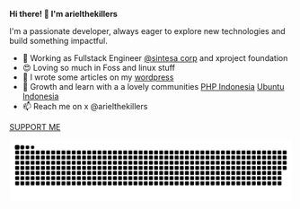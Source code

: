**Hi there! 👋 I'm arielthekillers**

I'm a passionate developer, always eager to explore new technologies and build something impactful.
- 🚀 Working as Fullstack Engineer [@sintesa corp](https://sintesacorp.id) and xproject foundation
- 😍 Loving so much in Foss and linux stuff
- 📑 I wrote some articles on my [wordpress](https://arielthekillers.wordpress.com)
- 🌻 Growth and learn with a a lovely communities [PHP Indonesia](https://www.facebook.com/groups/35688476100) [Ubuntu Indonesia](https://www.facebook.com/groups/2327054593)
- 📫 Reach me on x @arielthekillers

[SUPPORT ME](https://arielthekillers.id/donate)

![GitHub Contribution Snake](https://raw.githubusercontent.com/arielthekillers/arielthekillers/output/github-contribution-grid-snake-dark.svg)
